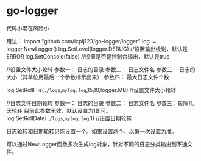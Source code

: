 # go-logger
代码小潜在风险小


用法：
import "github.com/lcplj123/go-logger/logger"
log := logger.NewLogger()
log.SetLevel(logger.DEBUG) //设置输出级别，默认是ERROR
log.SetConsole(false)  //设置是否是控制台输出，默认是true

//设置文件大小轮转
参数一： 日志的目录
参数二： 日志文件名
参数三： 日志的大小（其单位用最后一个参数标示出来）
参数四： 最大日志文件个数

log.SetRollFile(`./logs`,`mylog.log`,15,10,logger.MB)  //设置文件大小轮转

//日志文件日期轮转
参数一： 日志的目录
参数二： 日志文件名
参数三：每隔几天轮转 目前此参数无效，默认设置为1即可。
log.SetRollDate(`./logs`,`mylog.log`,1)  //设置日期轮转

日志轮转和日期轮转只能设置一个。如果设置两个，以第一次设置为准。

可以通过NewLogger函数多次生成log对象，针对不同的日志分类输出到不通文件。

